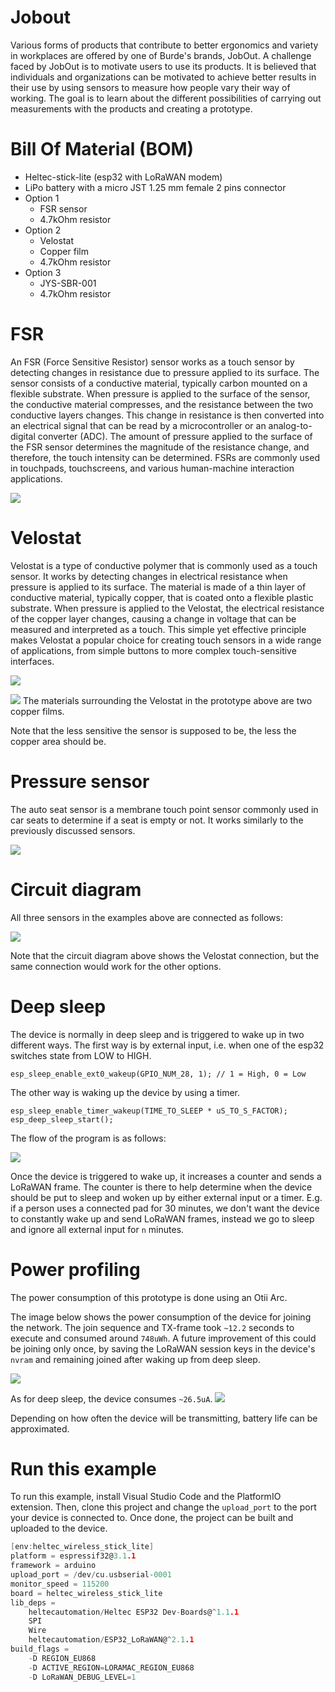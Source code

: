 # Jobout
Various forms of products that contribute to better ergonomics and variety in workplaces are offered by one of Burde's brands, JobOut. A challenge faced by JobOut is to motivate users to use its products. It is believed that individuals and organizations can be motivated to achieve better results in their use by using sensors to measure how people vary their way of working. The goal is to learn about the different possibilities of carrying out measurements with the products and creating a prototype.


# Bill Of Material (BOM)
- Heltec-stick-lite (esp32 with LoRaWAN modem)
- LiPo battery with a micro JST 1.25 mm female 2 pins connector
- Option 1
    - FSR sensor
    - 4.7kOhm resistor
- Option 2
    - Velostat
    - Copper film
    - 4.7kOhm resistor
- Option 3
     - JYS-SBR-001
    - 4.7kOhm resistor

# FSR
An FSR (Force Sensitive Resistor) sensor works as a touch sensor by detecting changes in resistance due to pressure applied to its surface. The sensor consists of a conductive material, typically carbon mounted on a flexible substrate. When pressure is applied to the surface of the sensor, the conductive material compresses, and the resistance between the two conductive layers changes. This change in resistance is then converted into an electrical signal that can be read by a microcontroller or an analog-to-digital converter (ADC). The amount of pressure applied to the surface of the FSR sensor determines the magnitude of the resistance change, and therefore, the touch intensity can be determined. FSRs are commonly used in touchpads, touchscreens, and various human-machine interaction applications.

![](https://i.imgur.com/KtGk4Ps.jpg)

# Velostat
Velostat is a type of conductive polymer that is commonly used as a touch sensor. It works by detecting changes in electrical resistance when pressure is applied to its surface. The material is made of a thin layer of conductive material, typically copper, that is coated onto a flexible plastic substrate. When pressure is applied to the Velostat, the electrical resistance of the copper layer changes, causing a change in voltage that can be measured and interpreted as a touch. This simple yet effective principle makes Velostat a popular choice for creating touch sensors in a wide range of applications, from simple buttons to more complex touch-sensitive interfaces.

![](https://www.researchgate.net/publication/352928309/figure/fig1/AS:1041286920417280@1625273556211/Pressure-sensitive-conductive-sheet-of-piezoresistive-Velostat-film-a-and-related.ppm)

![](https://i.imgur.com/9hnC65b.jpg)
The materials surrounding the Velostat in the prototype above are two copper films. 

Note that the less sensitive the sensor is supposed to be, the less the copper area should be. 

# Pressure sensor
The auto seat sensor is a membrane touch point sensor commonly used in car seats to determine if a seat is empty or not. It works similarly to the previously discussed sensors. 

![](https://i.imgur.com/e6S50PC.jpg)


# Circuit diagram
All three sensors in the examples above are connected as follows:

![](https://camo.githubusercontent.com/c8d7a6fc626bb83e1a5855f3c989146803203f781473d66eee2044de9e739e1a/68747470733a2f2f692e696d6775722e636f6d2f6b7234587a53492e706e67)

Note that the circuit diagram above shows the Velostat connection, but the same connection would work for the other options. 


# Deep sleep
The device is normally in deep sleep and is triggered to wake up in two different ways. The first way is by external input, i.e. when one of the esp32 switches state from LOW to HIGH.
```arduino
esp_sleep_enable_ext0_wakeup(GPIO_NUM_28, 1); // 1 = High, 0 = Low
```

The other way is waking up the device by using a timer. 
```arduino
esp_sleep_enable_timer_wakeup(TIME_TO_SLEEP * uS_TO_S_FACTOR);
esp_deep_sleep_start();
```

The flow of the program is as follows:

![](https://i.imgur.com/sUuO7xw.png)

Once the device is triggered to wake up, it increases a counter and sends a LoRaWAN frame. The counter is there to help determine when the device should be put to sleep and woken up by either external input or a timer. E.g. if a person uses a connected pad for 30 minutes, we don't want the device to constantly wake up and send LoRaWAN frames, instead we go to sleep and ignore all external input for `n` minutes. 


# Power profiling
The power consumption of this prototype is done using an Otii Arc. 

The image below shows the power consumption of the device for joining the network. The join sequence and TX-frame took `~12.2` seconds to execute and consumed around `748uWh`. A future improvement of this could be joining only once, by saving the LoRaWAN session keys in the device's `nvram` and remaining joined after waking up from deep sleep.

![](https://i.imgur.com/ZrgWsyA.png)

As for deep sleep, the device consumes `~26.5uA`.
![](https://i.imgur.com/WmgKVNZ.png)

Depending on how often the device will be transmitting, battery life can be approximated.

# Run this example

To run this example, install Visual Studio Code and the PlatformIO extension. Then, clone this project and change the `upload_port` to the port your device is connected to. Once done, the project can be built and uploaded to the device.

```c
[env:heltec_wireless_stick_lite]
platform = espressif32@3.1.1
framework = arduino
upload_port = /dev/cu.usbserial-0001
monitor_speed = 115200
board = heltec_wireless_stick_lite
lib_deps = 
    heltecautomation/Heltec ESP32 Dev-Boards@^1.1.1
    SPI
    Wire
    heltecautomation/ESP32_LoRaWAN@^2.1.1
build_flags = 
    -D REGION_EU868
    -D ACTIVE_REGION=LORAMAC_REGION_EU868
    -D LoRaWAN_DEBUG_LEVEL=1
```